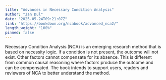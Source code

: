 ```yaml
---
title: "Advances in Necessary Condition Analysis"
author: "Jan Dul"
date: "2025-05-24T09:21:07Z"
link: "https://bookdown.org/ncabook/advanced_nca2/"
length_weight: "100%"
pinned: false
---
```


Necessary Condition Analysis (NCA) is an emerging research method that is based on necessity logic. If a condition is not present, the outcome will not exist. Other factors cannot compensate for its absence. This is different from common causal reasoning where factors produce the outcome and can be compensated. The book intends to support users, readers and reviewers of NCA to better understand the method.

